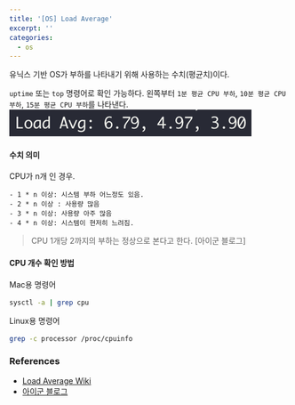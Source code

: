 ```yaml
---
title: '[OS] Load Average'
excerpt: ''
categories:
  - os
---
```


유닉스 기반 OS가 부하를 나타내기 위해 사용하는 수치(평균치)이다.

`uptime` 또는 `top` 명령어로 확인 가능하다. 왼쪽부터 `1분 평균 CPU 부하`, `10분 평균 CPU 부하`, `15분 평균 CPU 부하`를 나타낸다.
![Load Average](/assets/images/LoadAvg.png)

#### 수치 의미

CPU가 n개 인 경우.

```
- 1 * n 이상: 시스템 부하 어느정도 있음.
- 2 * n 이상 : 사용량 많음
- 3 * n 이상: 사용량 아주 많음
- 4 * n 이상: 시스템이 현저히 느려짐.
```

> CPU 1개당 2까지의 부하는 정상으로 본다고 한다. [아이군 블로그]

#### CPU 개수 확인 방법

Mac용 명령어

```sh
sysctl -a | grep cpu
```

Linux용 명령어

```sh
grep -c processor /proc/cpuinfo
```

### References

- [Load Average Wiki](<https://en.wikipedia.org/wiki/Load_(computing)>)
- [아이군 블로그](http://theeye.pe.kr/archives/382)
